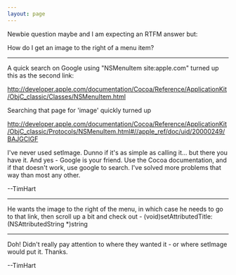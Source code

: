 ```yaml
---
layout: page
---
```


Newbie question maybe and I am expecting an RTFM answer but:

How do I get an image to the right of a menu item?

----

A quick search on Google using "NSMenuItem site:apple.com" turned up this as the second link:

http://developer.apple.com/documentation/Cocoa/Reference/ApplicationKit/ObjC_classic/Classes/NSMenuItem.html

Searching that page for 'image' quickly turned up

http://developer.apple.com/documentation/Cocoa/Reference/ApplicationKit/ObjC_classic/Protocols/NSMenuItem.html#//apple_ref/doc/uid/20000249/BAJGCIGF

I've never used setImage. Dunno if it's as simple as calling it... but there you have it. And yes - Google is your friend. Use the Cocoa documentation, and if that doesn't work, use google to search. I've solved more problems that way than most any other.

--TimHart

----

He wants the image to the right of the menu, in which case he needs to go to that link, then scroll up a bit and check out     - (void)setAttributedTitle:(NSAttributedString *)string

----

Doh! Didn't really pay attention to where they wanted it - or where setImage would put it. Thanks.

--TimHart
